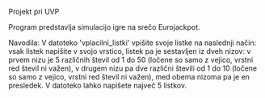 Projekt pri UVP

Program predstavlja simulacijo igre na srečo Eurojackpot.

Navodila: 
V datoteko 'vplacilni_listki' vpišite svoje listke na naslednji način:
vsak listek napišite v svojo vrstico, listek pa je sestavljen iz dveh nizov: v prvem nizu je 5 različnih števil
od 1 do 50 (ločene so samo z vejico, vrstni red števil ni važen), v drugem nizu pa dve različni števili od 1 do 10 
(ločene so samo z vejico, vrstni red števil ni važen), med obema nizoma pa je en presledek. V datoteko lahko
napišete največ 5 listkov.
